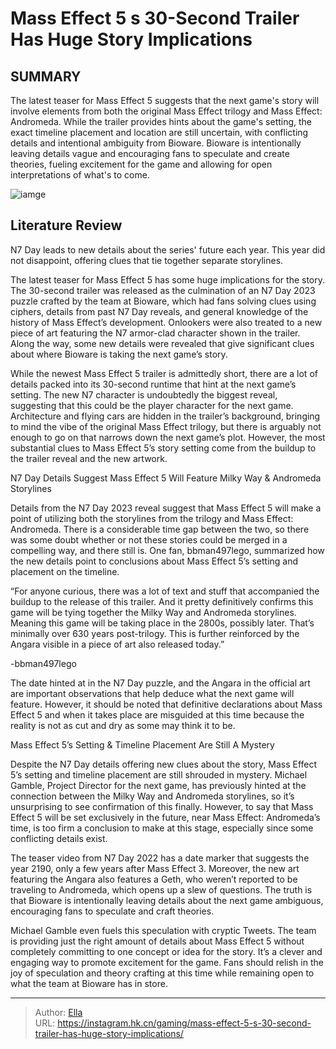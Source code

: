 # Mass Effect 5 s 30-Second Trailer Has Huge Story Implications


## SUMMARY 



  The latest teaser for Mass Effect 5 suggests that the next game&#39;s story will involve elements from both the original Mass Effect trilogy and Mass Effect: Andromeda.   While the trailer provides hints about the game&#39;s setting, the exact timeline placement and location are still uncertain, with conflicting details and intentional ambiguity from Bioware.   Bioware is intentionally leaving details vague and encouraging fans to speculate and create theories, fueling excitement for the game and allowing for open interpretations of what&#39;s to come.  

![iamge](https://static1.srcdn.com/wordpress/wp-content/uploads/2023/11/_1-mass-effect-5-s-30-second-trailer-has-huge-story-implications.jpg)

## Literature Review

N7 Day leads to new details about the series&#39; future each year. This year did not disappoint, offering clues that tie together separate storylines.




The latest teaser for Mass Effect 5 has some huge implications for the story. The 30-second trailer was released as the culmination of an N7 Day 2023 puzzle crafted by the team at Bioware, which had fans solving clues using ciphers, details from past N7 Day reveals, and general knowledge of the history of Mass Effect’s development. Onlookers were also treated to a new piece of art featuring the N7 armor-clad character shown in the trailer. Along the way, some new details were revealed that give significant clues about where Bioware is taking the next game’s story.




While the newest Mass Effect 5 trailer is admittedly short, there are a lot of details packed into its 30-second runtime that hint at the next game’s setting. The new N7 character is undoubtedly the biggest reveal, suggesting that this could be the player character for the next game. Architecture and flying cars are hidden in the trailer’s background, bringing to mind the vibe of the original Mass Effect trilogy, but there is arguably not enough to go on that narrows down the next game’s plot. However, the most substantial clues to Mass Effect 5’s story setting come from the buildup to the trailer reveal and the new artwork.


 N7 Day Details Suggest Mass Effect 5 Will Feature Milky Way &amp; Andromeda Storylines 
         

Details from the N7 Day 2023 reveal suggest that Mass Effect 5 will make a point of utilizing both the storylines from the trilogy and Mass Effect: Andromeda. There is a considerable time gap between the two, so there was some doubt whether or not these stories could be merged in a compelling way, and there still is. One fan, bbman497lego, summarized how the new details point to conclusions about Mass Effect 5’s setting and placement on the timeline.






“For anyone curious, there was a lot of text and stuff that accompanied the buildup to the release of this trailer. And it pretty definitively confirms this game will be tying together the Milky Way and Andromeda storylines. Meaning this game will be taking place in the 2800s, possibly later. That’s minimally over 630 years post-trilogy. This is further reinforced by the Angara visible in a piece of art also released today.”


-bbman497lego




The date hinted at in the N7 Day puzzle, and the Angara in the official art are important observations that help deduce what the next game will feature. However, it should be noted that definitive declarations about Mass Effect 5 and when it takes place are misguided at this time because the reality is not as cut and dry as some may think it to be.



 Mass Effect 5’s Setting &amp; Timeline Placement Are Still A Mystery 
          

Despite the N7 Day details offering new clues about the story, Mass Effect 5’s setting and timeline placement are still shrouded in mystery. Michael Gamble, Project Director for the next game, has previously hinted at the connection between the Milky Way and Andromeda storylines, so it’s unsurprising to see confirmation of this finally. However, to say that Mass Effect 5 will be set exclusively in the future, near Mass Effect: Andromeda’s time, is too firm a conclusion to make at this stage, especially since some conflicting details exist.





 

The teaser video from N7 Day 2022 has a date marker that suggests the year 2190, only a few years after Mass Effect 3. Moreover, the new art featuring the Angara also features a Geth, who weren’t reported to be traveling to Andromeda, which opens up a slew of questions. The truth is that Bioware is intentionally leaving details about the next game ambiguous, encouraging fans to speculate and craft theories.

Michael Gamble even fuels this speculation with cryptic Tweets. The team is providing just the right amount of details about Mass Effect 5 without completely committing to one concept or idea for the story. It’s a clever and engaging way to promote excitement for the game. Fans should relish in the joy of speculation and theory crafting at this time while remaining open to what the team at Bioware has in store.






---

> Author: [Ella](https://instagram.hk.cn/)  
> URL: https://instagram.hk.cn/gaming/mass-effect-5-s-30-second-trailer-has-huge-story-implications/  

